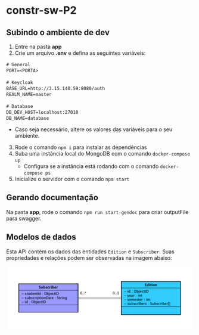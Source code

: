# constr-sw-P2

## Subindo o ambiente de dev

1. Entre na pasta **app**
2. Crie um arquivo **.env** e defina as seguintes variáveis: 

```
# General
PORT=<PORTA>

# Keycloak
BASE_URL=http://3.15.140.59:8080/auth
REALM_NAME=master

# Database
DB_DEV_HOST=localhost:27018
DB_NAME=database
```

* Caso seja necessário, altere os valores das variáveis para o seu ambiente.

3. Rode o comando ```npm i``` para instalar as dependências
4. Suba uma instância local do MongoDB com o comando ```docker-compose up```
    * Configura se a instância está rodando com o comando ```docker-compose ps```   
5. Inicialize o servidor com o comando ```npm start```

## Gerando documentação

Na pasta **app**, rode o comando ```npm run start-gendoc``` para criar outputFile para swagger.

## Modelos de dados

Esta API contém os dados das entidades ```Edition``` e ```Subscriber```.
Suas propriedades e relações podem ser observadas na imagem abaixo:

![API Models](app/docs/models.png)